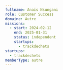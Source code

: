 ```yaml
---
fullname: Anaïs Nsungani
role: Customer Success
domaine: Autre
missions:
  - start: 2024-02-12
    end: 2025-01-31
    status: independent
    startups:
      - trackdechets
startups:
  - trackdechets
memberType: autre
---
```

